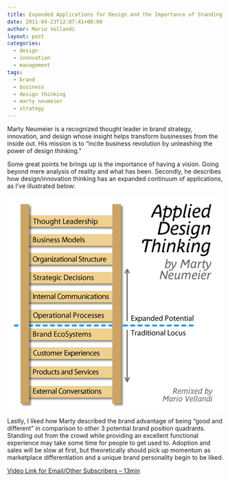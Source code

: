 ```yaml
---
title: Expanded Applications for Design and the Importance of Standing Out &#8211; Marty Neumeier
date: 2011-04-23T12:07:41+00:00
author: Mario Vellandi
layout: post
categories:
  - design
  - innovation
  - management
tags:
  - brand
  - business
  - design thinking
  - marty neumeier
  - strategy
---
```

Marty Neumeier is a recognized thought leader in brand strategy, innovation, and design whose insight helps transform businesses from the inside out. His mission is to &#8220;incite business revolution by unleashing the power of design thinking.&#8221;

Some great points he brings up is the importance of having a vision. Going beyond mere analysis of reality and what has been. Secondly, he describes how design/innovation thinking has an expanded continuum of applications, as I&#8217;ve illustrated below:

<img src="../wp-content/uploads/2011/03/applied-design-thinking-ladder-marty-neumeier.jpg" />

Lastly, I liked how Marty described the brand advantage of being &#8220;good and different&#8221; in comparison to other 3 potential brand position quadrants. Standing out from the crowd while providing an excellent functional experience may take some time for people to get used to. Adoption and sales will be slow at first, but theoretically should pick up momentum as marketplace differentiation and a unique brand personality begin to be liked.

[Video Link for Email/Other Subscribers &#8211; 13min](http://www.youtube.com/watch?feature=player_embedded&v=z8VMVthL8vw)
